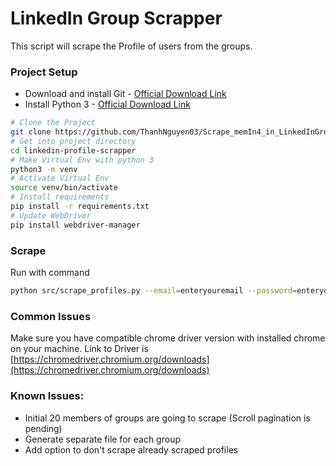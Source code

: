 # LinkedIn Group Scrapper
This script will scrape the Profile of users from the groups.

### Project Setup
* Download and install Git - [Official Download Link](https://git-scm.com/downloads)
* Install Python 3 - [Official Download Link](https://www.python.org/downloads/)
```bash
# Clone the Project
git clone https://github.com/ThanhNguyen03/Scrape_memIn4_in_LinkedInGroup.git
# Get into project directory
cd linkedin-profile-scrapper
# Make Virtual Env with python 3
python3 -m venv
# Activate Virtual Env
source venv/bin/activate
# Install requirements
pip install -r requirements.txt
# Update WebDriver
pip install webdriver-manager
``` 

### Scrape
Run with command
```bash
python src/scrape_profiles.py --email=enteryouremail --password=enteryourpassword --group_ids=entergroupid 
```

### Common Issues
Make sure you have compatible chrome driver version with installed chrome on your machine.
Link to Driver is [https://chromedriver.chromium.org/downloads](https://chromedriver.chromium.org/downloads)


### Known Issues:
* Initial 20 members of groups are going to scrape (Scroll pagination is pending)
* Generate separate file for each group
* Add option to don't scrape already scraped profiles
